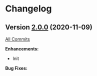 # Changelog

## Version [2.0.0](https://github.com/MarcoFaul/diw/tree/v1.0.0) (2020-11-09)
[All Commits](https://github.com/MarcoFaul/diw/compare/v1.0.0..v1.0.0)

**Enhancements:**

* Init

**Bug Fixes:** 
